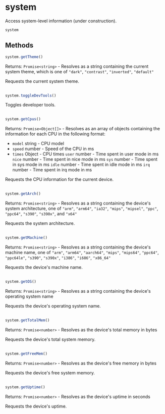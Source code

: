 # system

Access system-level information (under construction).

```js
system
```

## Methods
```js
system.getTheme()
```

Returns: `Promise<string>` - Resolves as a string containing the current system theme, which is one of `"dark"`, `"contrast"`, `"inverted"`, `"default"`

Requests the current system theme.
<br><br>
```js
system.toggleDevTools()
```

Toggles developer tools.
<br><br>
```js
system.getCpus()
```

Returns: `Promise<Object[]>` - Resolves as an array of objects containing the information for each CPU in the following format:
- `model` string - CPU model
- `speed` number - Speed of the CPU in ms
- `times` Object - CPU times
    `user` number - Time spent in user mode in ms
    `nice` number - Time spent in nice mode in ms
    `sys` number - Time spent in sys mode in ms
    `idle` number - Time spent in idle mode in ms
    `irq` number - Time spent in irq mode in ms


Requests the CPU information for the current device.
<br><br>
```js
system.getArch()
```

Returns: `Promise<string>` - Resolves as a string containing the device's system architecture, one of `"arm"`, `"arm64"`, `"ia32"`, `"mips"`, `"mipsel"`, `"ppc"`, `"ppc64"`, `"s390"`, `"s390x"`, and `"x64"`

Requests the system architecture.
<br><br>
```js
system.getMachine()
```

Returns: `Promise<string>` - Resolves as a string containing the device's machine name, one of `"arm"`, `"arm64"`, `"aarch64"`, `"mips"`, `"mips64"`, `"ppc64"`, `"ppc64le"`, `"s390"`, `"s390x"`, `"i386"`, `"i686"`, `"x86_64"`

Requests the device's machine name.
<br><br>
```js
system.getOS()
```

Returns: `Promise<string>` - Resolves as a string containing the device's operating system name

Requests the device's operating system name.
<br><br>
```js
system.getTotalMem()
```

Returns: `Promise<number>` - Resolves as the device's total memory in bytes

Requests the device's total system memory.
<br><br>
```js
system.getFreeMem()
```

Returns: `Promise<number>` - Resolves as the device's free memory in bytes

Requests the device's free system memory.
<br><br>
```js
system.getUptime()
```

Returns: `Promise<number>` - Resolves as the device's uptime in seconds

Requests the device's uptime.